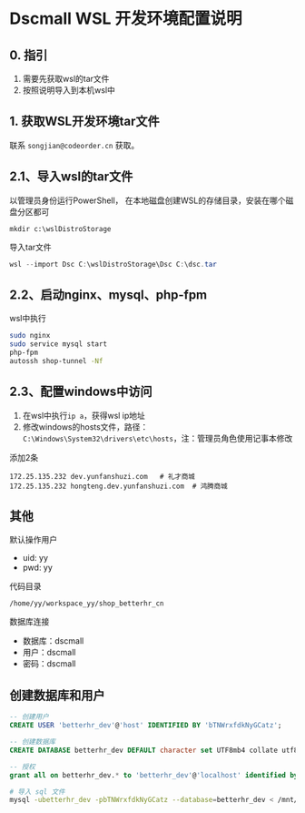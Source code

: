 # Dscmall WSL 开发环境配置说明

## 0. 指引

1. 需要先获取wsl的tar文件
2. 按照说明导入到本机wsl中

## 1. 获取WSL开发环境tar文件

联系 `songjian@codeorder.cn` 获取。

## 2.1、导入wsl的tar文件

以管理员身份运行PowerShell，
在本地磁盘创建WSL的存储目录，安装在哪个磁盘分区都可
```
mkdir c:\wslDistroStorage
```
导入tar文件
```PowerShell
wsl --import Dsc C:\wslDistroStorage\Dsc C:\dsc.tar
```
## 2.2、启动nginx、mysql、php-fpm

wsl中执行
```sh
sudo nginx
sudo service mysql start
php-fpm
autossh shop-tunnel -Nf
```

## 2.3、配置windows中访问

1. 在wsl中执行`ip a`，获得wsl ip地址
2. 修改windows的hosts文件，路径：`C:\Windows\System32\drivers\etc\hosts`，注：管理员角色使用记事本修改

添加2条
```
172.25.135.232 dev.yunfanshuzi.com   # 礼才商城
172.25.135.232 hongteng.dev.yunfanshuzi.com  # 鸿腾商城
```

## 其他

默认操作用户
* uid: yy
* pwd: yy

代码目录
```
/home/yy/workspace_yy/shop_betterhr_cn
```

数据库连接

* 数据库：dscmall
* 用户：dscmall
* 密码：dscmall

## 创建数据库和用户

```sql
-- 创建用户
CREATE USER 'betterhr_dev'@'host' IDENTIFIED BY 'bTNWrxfdkNyGCatz';

-- 创建数据库
CREATE DATABASE betterhr_dev DEFAULT character set UTF8mb4 collate utf8mb4_bin;

-- 授权
grant all on betterhr_dev.* to 'betterhr_dev'@'localhost' identified by 'betterhr_dev';
```

```sh
# 导入 sql 文件
mysql -ubetterhr_dev -pbTNWrxfdkNyGCatz --database=betterhr_dev < /mnt/c/Users/001/Downloads/betterhr_dev_20220706_155038.sql
```